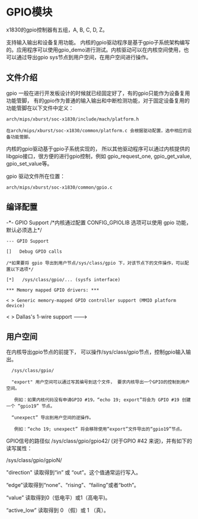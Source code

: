 # GPIO模块

x1830的gpio控制器有五组，A, B, C, D, Z。

支持输入输出和设备复用功能。 内核的gpio驱动程序是基于gpio子系统架构编写的。应用程序可以使用gpio\_demo进行测试。内核驱动可以在内核空间使用，也可以通过导出gpio sys节点到用户空间，在用户空间进行操作。

## 文件介绍

gpio 一般在进行开发板设计的时候就已经固定好了，有的gpio只能作为设备复用功能管脚， 有的gpio作为普通的输入输出和中断检测功能，对于固定设备复用的功能管脚在以下文件中定义：

```
arch/mips/xburst/soc-x1830/include/mach/platform.h

在arch/mips/xburst/soc-x1830/common/platform.c 会根据驱动配置，选中相应的设备功能管脚。
```

内核的gpio驱动基于gpio子系统实现的， 所以其他驱动程序可以通过内核提供的libgpio接口，很方便的进行gpio控制，例如 gpio\_request\_one,  gpio\_get\_value, gpio\_set\_value等。

gpio 驱动文件所在位置：

```
arch/mips/xburst/soc-x1830/common/gpio.c
```

## 编译配置

-\*- GPIO Support    /\*内核通过配置 CONFIG\_GPIOLIB 选项可以使用 gpio 功能，默认必须选上\*/

```
--- GPIO Support 

[]   Debug GPIO calls

/*如果要将 gpio 导出到用户节点/sys/class/gpio 下，对该节点下的文件操作，可以配置以下选项*/

[*]   /sys/class/gpio/... (sysfs interface)

*** Memory mapped GPIO drivers: ***

< > Generic memory-mapped GPIO controller support (MMIO platform device)
```

&lt; &gt; Dallas's 1-wire support  ---&gt;

## 用户空间

在内核导出gpio节点的前提下， 可以操作/sys/class/gpio节点，控制gpio输入输出。

```
  /sys/class/gpio/

  "export" 用户空间可以通过写其编号到这个文件， 要求内核导出一个GPIO的控制到用户空间。

   例如：如果内核代码没有申请GPIO #19，“echo 19; export”将会为 GPIO #19 创建一个 “gpio19” 节点。

  “unexpect” 导出到用户空间的逆操作。

   例如：“echo 19; unexpect” 将会移除使用“export”文件导出的“gpio19”节点。
```

GPIO信号的路径似  /sys/class/gpio/gpio42/ \(对于GPIO \#42 来说\)，并有如下的读写属性：

/sys/class/gpio/gpioN/

"direction" 读取得到“in” 或 “out”。这个值通常运行写入。

“edge”读取得到“none”、“rising”、“failing”或者“both”。

“value” 读取得到0（低电平）或1（高电平\)。

“active\_low” 读取得到 0 （假）或 1 （真）。

